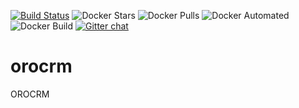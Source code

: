[![Build Status](https://travis-ci.com/trydirect/orocrm.svg?branch=master)](https://travis-ci.com/trydirect/orocrm)
![Docker Stars](https://img.shields.io/docker/stars/trydirect/orocrm.svg)
![Docker Pulls](https://img.shields.io/docker/pulls/trydirect/orocrm.svg)
![Docker Automated](https://img.shields.io/docker/cloud/automated/trydirect/orocrm.svg)
![Docker Build](https://img.shields.io/docker/cloud/build/trydirect/orocrm.svg)
[![Gitter chat](https://badges.gitter.im/trydirect/community.png)](https://gitter.im/try-direct/community)


# orocrm
OROCRM
